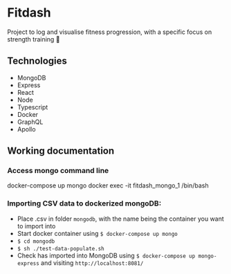 # Fitdash

Project to log and visualise fitness progression, with a specific focus on strength training :muscle:

## Technologies

- MongoDB
- Express
- React
- Node
- Typescript
- Docker
- GraphQL
- Apollo

## Working documentation

### Access mongo command line
docker-compose up mongo
docker exec -it fitdash_mongo_1 /bin/bash

### Importing CSV data to dockerized mongoDB:
- Place .csv in folder `mongodb`, with the name being the container you want to import into
- Start docker container using `$ docker-compose up mongo`
- `$ cd mongodb`
- `$ sh ./test-data-populate.sh`
- Check has imported into MongoDB using `$ docker-compose up mongo-express` and visiting `http://localhost:8081/`